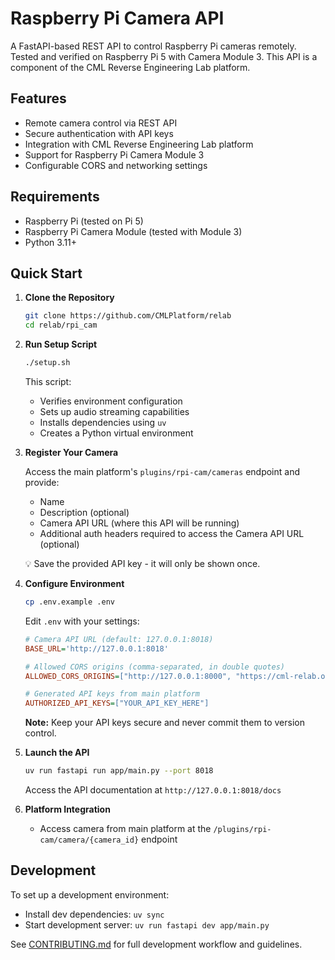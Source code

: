 # Raspberry Pi Camera API

A FastAPI-based REST API to control Raspberry Pi cameras remotely. Tested and verified on Raspberry Pi 5 with Camera Module 3. This API is a component of the CML Reverse Engineering Lab platform.

## Features

- Remote camera control via REST API
- Secure authentication with API keys
- Integration with CML Reverse Engineering Lab platform
- Support for Raspberry Pi Camera Module 3
- Configurable CORS and networking settings

## Requirements

- Raspberry Pi (tested on Pi 5)
- Raspberry Pi Camera Module (tested with Module 3)
- Python 3.11+

## Quick Start

1. **Clone the Repository**

   ```bash
   git clone https://github.com/CMLPlatform/relab
   cd relab/rpi_cam
   ```

1. **Run Setup Script**

   ```bash
   ./setup.sh
   ```

   This script:

   - Verifies environment configuration
   - Sets up audio streaming capabilities
   - Installs dependencies using `uv`
   - Creates a Python virtual environment

1. **Register Your Camera**

   Access the main platform's `plugins/rpi-cam/cameras` endpoint and provide:

   - Name
   - Description (optional)
   - Camera API URL (where this API will be running)
   - Additional auth headers required to access the Camera API URL (optional)

   💡 Save the provided API key - it will only be shown once.

1. **Configure Environment**

   ```bash
   cp .env.example .env
   ```

   Edit `.env` with your settings:

   ```ini
   # Camera API URL (default: 127.0.0.1:8018)
   BASE_URL='http://127.0.0.1:8018'

   # Allowed CORS origins (comma-separated, in double quotes)
   ALLOWED_CORS_ORIGINS=["http://127.0.0.1:8000", "https://cml-relab.org"]

   # Generated API keys from main platform
   AUTHORIZED_API_KEYS=["YOUR_API_KEY_HERE"]
   ```

   **Note:** Keep your API keys secure and never commit them to version control.

1. **Launch the API**

   ```bash
   uv run fastapi run app/main.py --port 8018
   ```

   Access the API documentation at `http://127.0.0.1:8018/docs`

1. **Platform Integration**

   - Access camera from main platform at the `/plugins/rpi-cam/camera/{camera_id}` endpoint

## Development

To set up a development environment:

- Install dev dependencies: `uv sync`
- Start development server: `uv run fastapi dev app/main.py`

See [CONTRIBUTING.md](../CONTRIBUTING.md) for full development workflow and guidelines.
